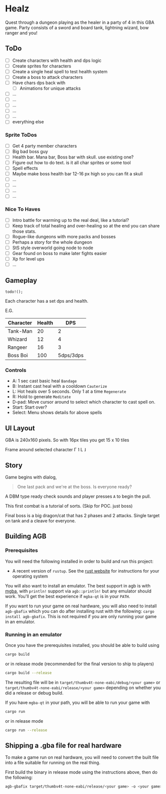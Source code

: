 # Healz

Quest through a dungeon playing as the healer in a party of 4 in this GBA game.
Party consists of a sword and board tank, lightning wizard, bow ranger and you!

## ToDo

- [ ] Create characters with health and dps logic
- [ ] Create sprites for characters
- [ ] Create a single heal spell to test health system
- [ ] Create a boss to attack characters
- [ ] Have chars dps back with
  - [ ] Animations for unique attacks
- [ ] ...
- [ ] ...
- [ ] ...
- [ ] ...
- [ ] ...
- [ ] everything else

### Sprite ToDos

- [ ] Get 4 party member characters
- [ ] Big bad boss guy
- [ ] Health bar. Mana bar, Boss bar with skull. use existing one?
- [ ] Figure out how to do text. is it all char sprites or some tool
- [ ] Spell effects
- [ ] Maybe make boss health bar 12-16 px high so you can fit a skull
- [ ] ...
- [ ] ...
- [ ] ...
- [ ] ...

### Nice To Haves

- [ ] Intro battle for warming up to the real deal, like a tutorial?
- [ ] Keep track of total healing and over-healing so at the end you can share those stats.
- [ ] Rogue-like dungeons with more packs and bosses
- [ ] Perhaps a story for the whole dungeon
- [ ] StS style overworld going node to node
- [ ] Gear found on boss to make later fights easier
- [ ] Xp for level ups
- [ ] ...

## Gameplay

`todo!();`

Each character has a set dps and health.

E.G.

| Character | Health  | DPS       |
|-----------|---------|-----------|
| Tank-Man  | 20      | 2         |
| Whizard   | 12      | 4         |
| Rangeer   | 16      | 3         |
| Boss Boi  | 100     | 5dps/3dps |

### Controls

- A: 1 sec cast basic heal `Bandage`
- B: Instant cast heal with a cooldown `Cauterize`
- L: Hot heals over 5 seconds. Only 1 at a time `Regenerate`
- R: Hold to generate `Meditate`
- D-pad: Move cursor around to select which character to cast spell on.
- Start: Start over?
- Select: Menu shows details for above spells

## UI Layout

GBA is 240x160 pixels.
So with 16px tiles you get 15 x 10 tiles

Frame around selected character
Γ    ˥
L    ˩

## Story

Game begins with dialog,
> One last pack and we're at the boss. Is everyone ready?

A DBM type ready check sounds and player presses `A` to begin the pull.

This first combat is a tutorial of sorts. (Skip for POC. just boss)

Final boss is a big dragon/cat that has 2 phases and 2 attacks. Single target on tank and a cleave for everyone.

## Building AGB

### Prerequisites

You will need the following installed in order to build and run this project:

* A recent version of `rustup`. See the [rust website](https://www.rust-lang.org/tools/install) for instructions for your operating system

You will also want to install an emulator. The best support in agb is with [mgba](https://mgba.io), with
`println!` support via `agb::println!` but any emulator should work. You'll get the best experience if
`mgba-qt` is in your `PATH`.

If you want to run your game on real hardware, you will also need to install `agb-gbafix` which you can do after installing
rust with the following: `cargo install agb-gbafix`. This is not required if you are only running your game in an emulator.

### Running in an emulator

Once you have the prerequisites installed, you should be able to build using

```sh
cargo build
```

or in release mode (recommended for the final version to ship to players)

```sh
cargo build --release
```

The resulting file will be in `target/thumbv4t-none-eabi/debug/<your game>` or `target/thumbv4t-none-eabi/release/<your game>` depending on
whether you did a release or debug build.

If you have `mgba-qt` in your path, you will be able to run your game with

```sh
cargo run
```

or in release mode

```sh
cargo run --release
```

## Shipping a .gba file for real hardware

To make a game run on real hardware, you will need to convert the built file into a file suitable for
running on the real thing.

First build the binary in release mode using the instructions above, then do the following:

```sh
agb-gbafix target/thumbv4t-none-eabi/release/<your game> -o <your game>.gba
```
